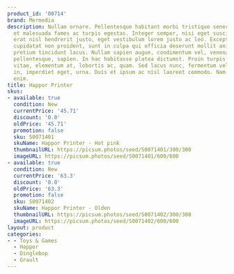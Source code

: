 ```yaml
---
product_id: '00714'
brand: Mermedia
description: Nullam ornare. Pellentesque habitant morbi tristique senectus et netus
  et malesuada fames ac turpis egestas. Integer semper, nisi eget suscipit eleifend,
  erat nisl hendrerit justo, eget vestibulum lorem justo ac leo. Excepteur sint occaecat
  cupidatat non proident, sunt in culpa qui officia deserunt mollit anim id est laborum.Curabitur
  pretium tincidunt lacus. Nullam sapien augue, condimentum vel, venenatis id, rhoncus
  pellentesque, sapien. In hac habitasse platea dictumst. Proin turpis lacus, scelerisque
  vitae, elementum at, lobortis ac, quam. Sed lacus nunc, fermentum vel, vehicula
  in, imperdiet eget, urna. Duis et ipsum ac nisl laoreet commodo. Nam aliquam lacinia
  enim.
title: Happor Printer
skus:
- available: true
  condition: New
  currentPrice: '45.71'
  discount: '0.0'
  oldPrice: '45.71'
  promotion: false
  sku: S0071401
  skuName: Happor Printer - Hot pink
  thumbnailURL: https://picsum.photos/seed/S0071401/300/300
  imageURL: https://picsum.photos/seed/S0071401/600/600
- available: true
  condition: New
  currentPrice: '63.3'
  discount: '0.0'
  oldPrice: '63.3'
  promotion: false
  sku: S0071402
  skuName: Happor Printer - Olden
  thumbnailURL: https://picsum.photos/seed/S0071402/300/300
  imageURL: https://picsum.photos/seed/S0071402/600/600
layout: product
categories:
- - Toys & Games
  - Happor
  - Dinglebop
  - Grault
---
```

